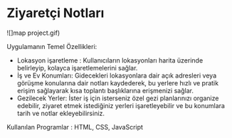
# Ziyaretçi Notları

![]map project.gif)


Uygulamanın Temel Özellikleri:

* Lokasyon işaretleme : Kullanıcıların lokasyonları harita üzerinde belirleyip, kolayca işaretlemelerini sağlar.
* İş ve Ev Konumları: Gidecekleri lokasyonlara dair açık adresleri veya görüşme konularına dair notları kaydederek, bu yerlere hızlı ve pratik erişim sağlayarak kısa toplantı başlıklarına erişmenizi sağlar.
* Gezilecek Yerler: İster iş için isterseniz özel gezi planlarınızı organize edebilir, ziyaret etmek istediğiniz yerleri işaretleyebilir ve bu konumlara tarih ve notlar ekleyebilirsiniz.

Kullanılan Programlar : HTML, CSS, JavaScript

